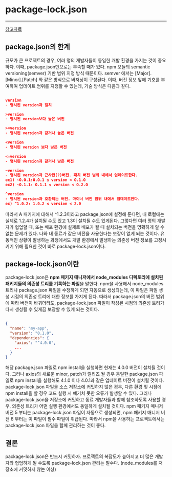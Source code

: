 # package-lock.json

---

[참고자료](https://jihyundev.tistory.com/21)

## package.json의 한계

규모가 큰 프로젝트의 경우, 여러 명의 개발자들이 동일한 개발 환경을 가지는 것이 중요하다. 이때, package.json만으로는 부족할 때가 있다. npm 모듈의 semantic versioning(semver) 기반 범위 지정 방식 때문이다. semver 에서는 [Major].[Minor].[Patch] 와 같은 방식으로 버저닝이 구성된다. 이때, 버전 정보 앞에 기호를 부여하여 업데이트 범위를 지정할 수 있는데, 기술 방식은 다음과 같다.

```json

version
- 명시된 version과 일치

>version
- 명시된 version보다 높은 버전

>=version
- 명시된 version과 같거나 높은 버전

<version
- 명시된 version 보다 낮은 버전

<=version
- 명시된 version과 같거나 낮은 버전

~version
- 명시된 version과 근사한(?)버전. 패치 버전 범위 내에서 업데이트한다.
ex1) ~O.O.1:O.O.1 ≤ version < O.1.O
ex2) ~O.1.1: O.1.1 ≤ version < O.2.O

^version
- 명시된 version과 호환되는 버전. 마이너 버전 범위 내에서 업데이트한다.
ex) ^1.0.2: 1.0.2 ≤ version < 2.0

```

따라서 A 패키지에 대해서 ^1.2.3이라고 package.json에 설정해 둔다면, 내 로컬에는 실제로 1.2.4가 설치될 수도 있고 1.3이 설치될 수도 있게된다. 그렇다면 여러 명의 개발자가 협업할 때, 또는 배포 환경에 실제로 배포가 될 때 설치되는 버전을 명확하게 알 수 없는 문제가 있다. 나와 내 동료가 같은 버전을 사용한다는 보장이 없게 되는 것이다. 유동적인 상황이 발생하는 과정에서도 개발 환경에서 발생하는 의존성 버전 정보를 고정시키기 위해 필요한 것이 바로 package-lock.json이다.

## package-lock.json이란

package-lock.json은 **npm 패키지 매니저에서 node_modules 디렉토리에 설치된 패키지들의 의존성 트리를 기록하는 파일**을 말한다. npm을 사용해서 node_modules 트리나 package.json 파일을 수정하게 되면 자동으로 생성되는데, 이 파일은 파일 생성 시점의 의존성 트리에 대한 정보를 가지게 된다. 따라서 package.json의 버전 범위에 따라 버전이 바뀌더라도, package-lock.json 파일이 작성된 시점의 의존성 트리가 다시 생성될 수 있게끔 보장할 수 있게 되는 것이다.

```json

{
  "name": "my-app",
  "version": "0.1.0",
  "dependencies": {
    "axios": "^4.0.0",
    ...
  }
}

```

해당 package.json 파일로 npm install을 실행하면 현재는 4.0.0 버전이 설치될 것이다. 그러나 axios의 새로운 minor, patch가 릴리즈 될 경우 동일한 package.json 파일로 npm install을 실행해도 4.1.0 이나 4.0.1과 같은 업데이트 버전이 설치될 것이다. package-lock.json 파일을 소스 저장소에 커밋하지 않은 경우, 다른 환경 및 시점에 npm install을 할 경우 코드 실행 시 예기치 못한 오류가 발생할 수 있다. 그러나 package-lock.json을 저장소에 커밋하고 동료 개발자들과 함께 참조하도록 사용할 경우, 의존성 트리가 어떤 실행 환경에서도 동일하게 설치될 것이다.
npm 패키지 매니저 버전 5 부터는 package-lock.json 파일이 자동으로 생성되면, npm 패키지 매니저 버전 6 부터는 이 파일이 필수 파일이 취급된다. 따라서 npm을 사용하는 프로젝트에서는 package-lock.json 파일을 함께 관리하는 것이 좋다.

## 결론

package-lock.json은 반드시 커밋하자. 프로젝트의 복잠도가 높아지고 더 많은 개발자와 협업하게 될 수도록 package-lock.json 관리는 필수다. (node_modules를 저장소에 커밋하지 않는 이상)
